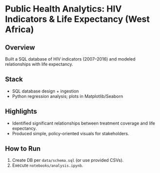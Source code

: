# Public Health Analytics: HIV Indicators & Life Expectancy (West Africa)

## Overview
Built a SQL database of HIV indicators (2007–2016) and modeled relationships with life expectancy.

## Stack
- SQL database design + ingestion
- Python regression analysis; plots in Matplotlib/Seaborn

## Highlights
- Identified significant relationships between treatment coverage and life expectancy.
- Produced simple, policy-oriented visuals for stakeholders.

## How to Run
1. Create DB per `data/schema.sql` (or use provided CSVs).
2. Execute `notebooks/analysis.ipynb`.
